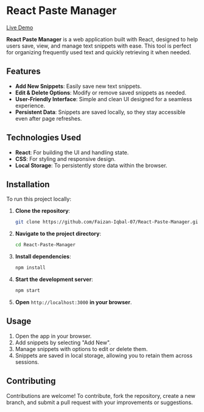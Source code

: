 
# React Paste Manager

[Live Demo](https://react-paste-manager.vercel.app/)

**React Paste Manager** is a web application built with React, designed to help users save, view, and manage text snippets with ease. This tool is perfect for organizing frequently used text and quickly retrieving it when needed.

## Features

- **Add New Snippets**: Easily save new text snippets.
- **Edit & Delete Options**: Modify or remove saved snippets as needed.
- **User-Friendly Interface**: Simple and clean UI designed for a seamless experience.
- **Persistent Data**: Snippets are saved locally, so they stay accessible even after page refreshes.

## Technologies Used

- **React**: For building the UI and handling state.
- **CSS**: For styling and responsive design.
- **Local Storage**: To persistently store data within the browser.

## Installation

To run this project locally:

1. **Clone the repository**:

   ```bash
   git clone https://github.com/Faizan-Iqbal-07/React-Paste-Manager.git
   ```

2. **Navigate to the project directory**:

   ```bash
   cd React-Paste-Manager
   ```

3. **Install dependencies**:

   ```bash
   npm install
   ```

4. **Start the development server**:

   ```bash
   npm start
   ```

5. **Open** `http://localhost:3000` **in your browser**.

## Usage

1. Open the app in your browser.
2. Add snippets by selecting "Add New".
3. Manage snippets with options to edit or delete them.
4. Snippets are saved in local storage, allowing you to retain them across sessions.

## Contributing

Contributions are welcome! To contribute, fork the repository, create a new branch, and submit a pull request with your improvements or suggestions.

